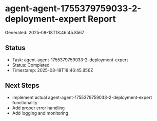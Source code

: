 # agent-agent-1755379759033-2-deployment-expert Report

Generated: 2025-08-18T18:46:45.856Z

## Status
- Task: agent-agent-1755379759033-2-deployment-expert
- Status: Completed
- Timestamp: 2025-08-18T18:46:45.856Z

## Next Steps
- Implement actual agent-agent-1755379759033-2-deployment-expert functionality
- Add proper error handling
- Add logging and monitoring
